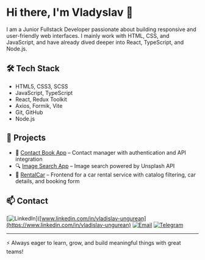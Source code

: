 # Hi there, I'm Vladyslav 👋

I am a Junior Fullstack Developer passionate about building responsive and user-friendly web interfaces. I mainly work with HTML, CSS, and JavaScript, and have already dived deeper into React, TypeScript, and Node.js.

## 🛠️ Tech Stack

- HTML5, CSS3, SCSS
- JavaScript, TypeScript
- React, Redux Toolkit
- Axios, Formik, Vite
- Git, GitHub
- Node.js

## 🚀 Projects

- 📇 [Contact Book App](https://github.com/worlems/goit-react-hw-08/tree/main) – Contact manager with authentication and API integration
- 🔍 [Image Search App](https://github.com/worlems/goit-react-hw-04) – Image search powered by Unsplash API
- 🚗 [RentalCar](https://github.com/worlems/RentalCar) – Frontend for a car rental service with catalog filtering, car details, and booking form

## 📫 Contact

[![LinkedIn](https://img.shields.io/badge/LinkedIn-0077B5?style=for-the-badge&logo=linkedin&logoColor=white)]([www.linkedin.com/in/vladislav-ungurean](https://www.linkedin.com/in/vladislav-ungurean)
[![Email](https://img.shields.io/badge/Email-D14836?style=for-the-badge&logo=gmail&logoColor=white)](mailto:ungureanvladislav@gmail.com)
[![Telegram](https://img.shields.io/badge/Telegram-2CA5E0?style=for-the-badge&logo=telegram&logoColor=white)](https://t.me/strxyP)

---

⚡ Always eager to learn, grow, and build meaningful things with great teams!
